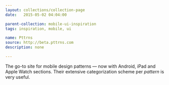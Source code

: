 ```yaml
---
layout: collections/collection-page
date:   2015-05-02 04:04:00

parent-collection: mobile-ui-inspiration
tags: inspiration, mobile, ui

name: Pttrns
source: http://beta.pttrns.com
description: none

---
```


The go-to site for mobile design patterns — now with Android, iPad and Apple Watch sections. Their extensive categorization scheme per _pattern_ is very useful.